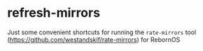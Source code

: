 # refresh-mirrors

Just some convenient shortcuts for running the `rate-mirrors` tool (https://github.com/westandskif/rate-mirrors) for RebornOS